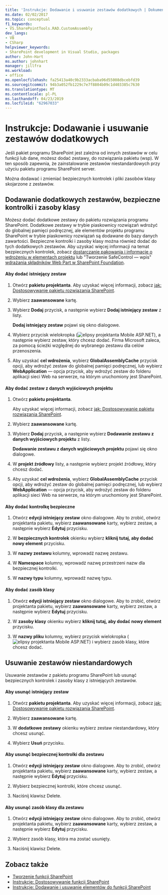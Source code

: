 ```yaml
---
title: 'Instrukcje: Dodawanie i usuwanie zestawów dodatkowych | Dokumentacja firmy Microsoft'
ms.date: 02/02/2017
ms.topic: conceptual
f1_keywords:
- VS.SharePointTools.RAD.CustomAssembly
dev_langs:
- VB
- CSharp
helpviewer_keywords:
- SharePoint development in Visual Studio, packages
author: John-Hart
ms.author: johnhart
manager: jillfra
ms.workload:
- office
ms.openlocfilehash: fa25413a40c9b2333acbaba96d55008dbcebfd39
ms.sourcegitcommit: 94b3a052fb1229c7e7f8804b09c1d403385c7630
ms.translationtype: MT
ms.contentlocale: pl-PL
ms.lasthandoff: 04/23/2019
ms.locfileid: "62967033"
---
```

# <a name="how-to-add-and-remove-additional-assemblies"></a>Instrukcje: Dodawanie i usuwanie zestawów dodatkowych
  Jeśli pakiet programu SharePoint jest zależna od innych zestawów w celu funkcji lub dane, możesz dodać zestawy, do rozwiązania pakietu (wsp). W ten sposób zapewnia, że zainstalowanie zestawów niestandardowych przy użyciu pakietu programu SharePoint server.

 Można dodawać i zmieniać bezpiecznych kontrolek i pliki zasobów klasy skojarzone z zestawów.

## <a name="add-additional-assemblies-safe-controls-and-class-resources"></a>Dodawanie dodatkowych zestawów, bezpieczne kontrolki i zasoby klasy
 Możesz dodać dodatkowe zestawy do pakietu rozwiązania programu SharePoint. Dodatkowe zestawy w trybie piaskownicy rozwiązań wdrożyć do globalnej pamięci podręcznej, ale elementów projektu programu SharePoint w trybie piaskownicy rozwiązań są dodawane do bazy danych zawartości. Bezpieczne kontrolki i zasoby klasy można również dodać do tych dodatkowych zestawów. Aby uzyskać więcej informacji na temat bezpiecznych kontrolek, zobacz [dostarczanie pakowania i informacje o wdrożeniu w elementach projektu](../sharepoint/providing-packaging-and-deployment-information-in-project-items.md) lub "Tworzenie SafeControl — wpis" [wdrażania składników Web Part w SharePoint Foundation](http://go.microsoft.com/fwlink/?LinkId=245505).

#### <a name="to-add-an-existing-assembly"></a>Aby dodać istniejący zestaw

1. Otwórz **pakietu projektanta**. Aby uzyskać więcej informacji, zobacz [jak: Dostosowywanie pakietu rozwiązania SharePoint](../sharepoint/how-to-customize-a-sharepoint-solution-package.md).

2. Wybierz **zaawansowane** kartę.

3. Wybierz **Dodaj** przycisk, a następnie wybierz **Dodaj istniejący zestaw** z listy.

     **Dodaj istniejący zestaw** pojawi się okno dialogowe.

4. Wybierz przycisk wielokropka (![elipsy projektanta Mobile ASP.NET](../sharepoint/media/mwellipsis.gif "elipsy projektanta Mobile ASP.NET")), a następnie wybierz zestaw, który chcesz dodać. Firma Microsoft zaleca, za pomocą ścieżki względnej do wybranego zestawu dla celów przenoszenia.

5. Aby uzyskać **cel wdrożenia**, wybierz **GlobalAssemblyCache** przycisk opcji, aby wdrożyć zestaw do globalnej pamięci podręcznej, lub wybierz **WebApplication** — opcja przycisk, aby wdrożyć zestaw do folderu aplikacji sieci Web na serwerze, na którym uruchomiony jest SharePoint.

#### <a name="to-add-an-assembly-from-project-output"></a>Aby dodać zestaw z danych wyjściowych projektu

1. Otwórz **pakietu projektanta**.

     Aby uzyskać więcej informacji, zobacz [jak: Dostosowywanie pakietu rozwiązania SharePoint](../sharepoint/how-to-customize-a-sharepoint-solution-package.md).

2. Wybierz **zaawansowane** kartę.

3. Wybierz **Dodaj** przycisk, a następnie wybierz **Dodawanie zestawu z danych wyjściowych projektu** z listy.

     **Dodawanie zestawu z danych wyjściowych projektu** pojawi się okno dialogowe.

4. W **projekt źródłowy** listy, a następnie wybierz projekt źródłowy, który chcesz dodać.

5. Aby uzyskać **cel wdrożenia**, wybierz **GlobalAssemblyCache** przycisk opcji, aby wdrożyć zestaw do globalnej pamięci podręcznej, lub wybierz **WebApplication** — opcja przycisk, aby wdrożyć zestaw do folderu aplikacji sieci Web na serwerze, na którym uruchomiony jest SharePoint.

#### <a name="to-add-a-safe-control"></a>Aby dodać kontrolkę bezpieczne

1. Otwórz **edycji istniejący zestaw** okno dialogowe. Aby to zrobić, otwórz projektanta pakietu, wybierz **zaawansowane** karty, wybierz zestaw, a następnie wybierz **Edytuj** przycisku.

2. W **bezpiecznych kontrolek** okienku wybierz **kliknij tutaj, aby dodać nowy element** przycisku.

3. W **nazwy zestawu** kolumny, wprowadź nazwę zestawu.

4. W **Namespace** kolumny, wprowadź nazwę przestrzeni nazw dla bezpiecznej kontrolki.

5. W **nazwy typu** kolumny, wprowadź nazwę typu.

#### <a name="to-add-a-class-resource"></a>Aby dodać zasób klasy

1. Otwórz **edycji istniejący zestaw** okno dialogowe. Aby to zrobić, otwórz projektanta pakietu, wybierz **zaawansowane** karty, wybierz zestaw, a następnie wybierz **Edytuj** przycisku.

2. W **zasoby klasy** okienku wybierz **kliknij tutaj, aby dodać nowy element** przycisku.

3. W **nazwy pliku** kolumny, wybierz przycisk wielokropka (![elipsy projektanta Mobile ASP.NET](../sharepoint/media/mwellipsis.gif "elipsy projektanta Mobile ASP.NET")) i wybierz zasób klasy, które chcesz dodać.

## <a name="delete-custom-assemblies"></a>Usuwanie zestawów niestandardowych
 Usuwanie zestawów z pakietu programu SharePoint lub usunąć bezpiecznych kontrolek i zasoby klasy z istniejących zestawów.

#### <a name="to-delete-an-existing-assembly"></a>Aby usunąć istniejący zestaw

1. Otwórz **pakietu projektanta**. Aby uzyskać więcej informacji, zobacz [jak: Dostosowywanie pakietu rozwiązania SharePoint](../sharepoint/how-to-customize-a-sharepoint-solution-package.md).

2. Wybierz **zaawansowane** kartę.

3. W **dodatkowe zestawy** okienku wybierz zestaw niestandardowy, który chcesz usunąć.

4. Wybierz **Usuń** przycisku.

#### <a name="to-delete-a-safe-control-for-an-assembly"></a>Aby usunąć bezpiecznej kontrolki dla zestawu

1. Otwórz **edycji istniejący zestaw** okno dialogowe. Aby to zrobić, otwórz projektanta pakietu, wybierz **zaawansowane** karty, wybierz zestaw, a następnie wybierz **Edytuj** przycisku.

2. Wybierz bezpiecznej kontrolki, które chcesz usunąć.

3. Naciśnij klawisz Delete.

#### <a name="to-delete-a-class-resource-for-an-assembly"></a>Aby usunąć zasób klasy dla zestawu

1. Otwórz **edycji istniejący zestaw** okno dialogowe. Aby to zrobić, otwórz projektanta pakietu, wybierz **zaawansowane** karty, wybierz zestaw, a następnie wybierz **Edytuj** przycisku.

2. Wybierz zasób klasy, która ma zostać usunięty.

3. Naciśnij klawisz Delete.

## <a name="see-also"></a>Zobacz także
- [Tworzenie funkcji SharePoint](../sharepoint/creating-sharepoint-features.md)
- [Instrukcje: Dostosowywanie funkcji SharePoint](../sharepoint/how-to-customize-a-sharepoint-feature.md)
- [Instrukcje: Dodawanie i usuwanie elementów do funkcji SharePoint](../sharepoint/how-to-add-and-remove-items-to-sharepoint-features.md)
